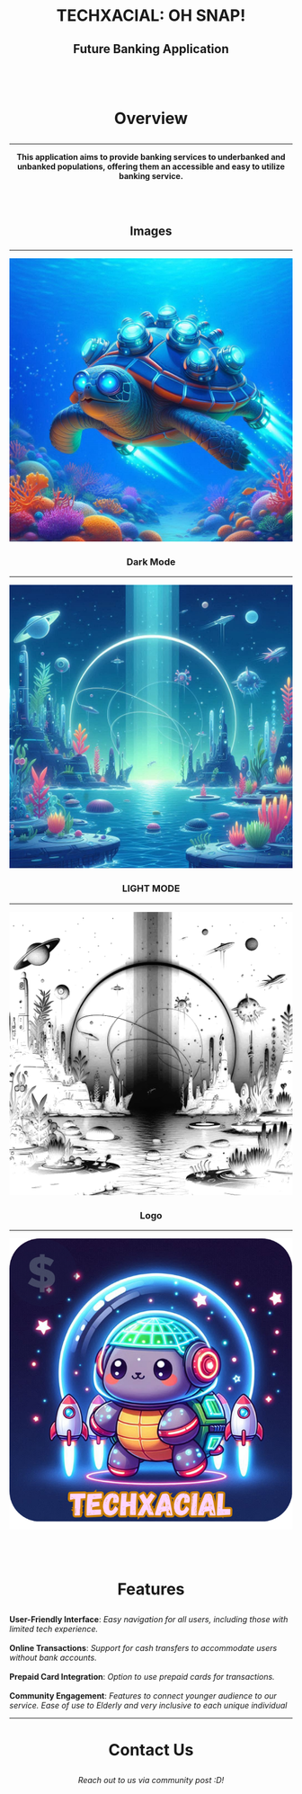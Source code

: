 # <p align="Center"> TECHXACIAL: OH SNAP! </p>
## <p align="Center"> Future Banking Application </p>
<br> <br>

# <p align="Center"> Overview </p>
<hr>
<b> <p align="Center"> This application aims to provide banking services to underbanked and unbanked populations, offering them an accessible and easy to utilize banking service. </p></b> 
<br><br>

## <p align="Center"> Images </p>
<hr>
<img src="Turtle.png" alt="Futuristic Snapping Turtle Decoration">

### <p align="Center"> Dark Mode </p>
<hr>
<img src="app dark mode.png" alt="Dark Mode Image for App">

### <p align="Center"> LIGHT MODE </p>
<hr>
<img src="app light mode.png" alt="Light Mode Image for App">

### <p align="Center"> Logo </p>
<hr>
<img src="app icon.png" alt="App Logo">

<br><br>

# <p align="Center"> Features </p>
<b>
User-Friendly Interface</b>: <i> Easy navigation for all users, including those with limited tech experience.</i>
<br>
<br>
<b>
Online Transactions</b>: <i> Support for cash transfers to accommodate users without bank accounts. </i>
<br>
<br>
<b>
Prepaid Card Integration</b>: <i> Option to use prepaid cards for transactions. </i>
<br>
<br>
<b>
Community Engagement</b>: <i> Features to connect younger audience to our service. Ease of use to Elderly and very inclusive to each unique individual</i>
<br>
<hr>

# <p align="Center"> Contact Us </p>
<p align="Center">
<i> Reach out to us via community post :D! </i>
</p>
